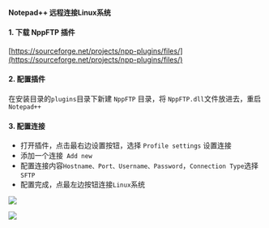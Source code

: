 #### Notepad++ 远程连接Linux系统
 
#### 1. 下载 NppFTP 插件
[https://sourceforge.net/projects/npp-plugins/files/](https://sourceforge.net/projects/npp-plugins/files/)


#### 2. 配置插件
在安装目录的`plugins`目录下新建 `NppFTP` 目录，将 `NppFTP.dll`文件放进去，重启 `Notepad++ `


#### 3. 配置连接
* 打开插件，点击最右边设置按钮，选择 `Profile settings` 设置连接
* 添加一个连接` Add new` 
* 配置连接内容`Hostname、Port、Username、Password`，`Connection Type`选择`SFTP`
* 配置完成，点最左边按钮连接`Linux`系统

![](https://fgq233.github.io/imgs/linux/nppftp1.png)

![](https://fgq233.github.io/imgs/linux/nppftp2.png)